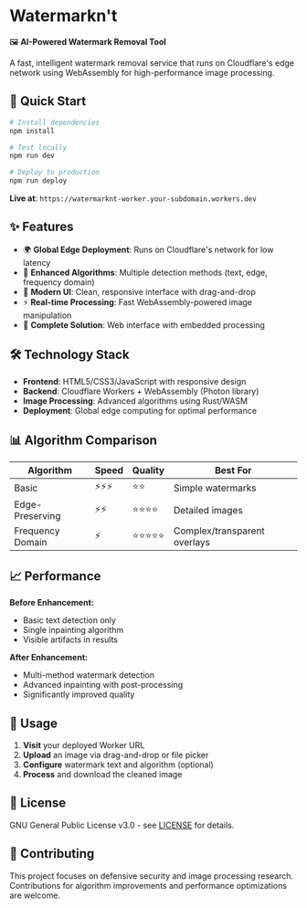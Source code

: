 # Watermarkn't

🖼️ **AI-Powered Watermark Removal Tool**

A fast, intelligent watermark removal service that runs on Cloudflare's edge network using WebAssembly for high-performance image processing.

## 🚀 Quick Start

```bash
# Install dependencies
npm install

# Test locally
npm run dev

# Deploy to production
npm run deploy
```

**Live at**: `https://watermarknt-worker.your-subdomain.workers.dev`

## ✨ Features

- 🌍 **Global Edge Deployment**: Runs on Cloudflare's network for low latency
- 🧠 **Enhanced Algorithms**: Multiple detection methods (text, edge, frequency domain)
- 📱 **Modern UI**: Clean, responsive interface with drag-and-drop
- ⚡ **Real-time Processing**: Fast WebAssembly-powered image manipulation
- 🔧 **Complete Solution**: Web interface with embedded processing

## 🛠️ Technology Stack

- **Frontend**: HTML5/CSS3/JavaScript with responsive design
- **Backend**: Cloudflare Workers + WebAssembly (Photon library)
- **Image Processing**: Advanced algorithms using Rust/WASM
- **Deployment**: Global edge computing for optimal performance

## 📊 Algorithm Comparison

| Algorithm | Speed | Quality | Best For |
|-----------|-------|---------|----------|
| Basic | ⚡⚡⚡ | ⭐⭐ | Simple watermarks |
| Edge-Preserving | ⚡⚡ | ⭐⭐⭐⭐ | Detailed images |
| Frequency Domain | ⚡ | ⭐⭐⭐⭐⭐ | Complex/transparent overlays |

## 📈 Performance

**Before Enhancement:**
- Basic text detection only
- Single inpainting algorithm
- Visible artifacts in results

**After Enhancement:**
- Multi-method watermark detection
- Advanced inpainting with post-processing
- Significantly improved quality

## 🔧 Usage

1. **Visit** your deployed Worker URL
2. **Upload** an image via drag-and-drop or file picker
3. **Configure** watermark text and algorithm (optional)
4. **Process** and download the cleaned image

## 📝 License

GNU General Public License v3.0 - see [LICENSE](LICENSE) for details.

## 🤝 Contributing

This project focuses on defensive security and image processing research. Contributions for algorithm improvements and performance optimizations are welcome.